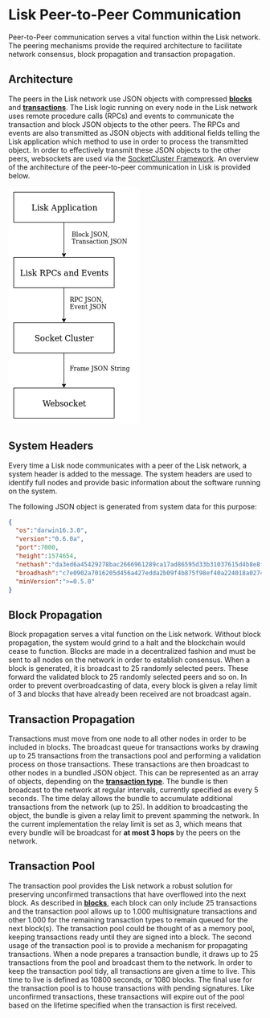 # Lisk Peer-to-Peer Communication

Peer-to-Peer communication serves a vital function within the Lisk network. The peering mechanisms provide the required architecture to facilitate network consensus, block propagation and transaction propagation.

## Architecture

The peers in the Lisk network use JSON objects with compressed [**blocks**](../blocks/blocks.md) and [**transactions**](../transactions/transactions.md). The Lisk logic running on every node in the Lisk network uses remote procedure calls (RPCs) and events to communicate the transaction and block JSON objects to the other peers. The RPCs and events are also transmitted as JSON objects with additional fields telling the Lisk application which method to use in order to process the transmitted object. In order to effectively transmit these JSON objects to the other peers, websockets are used via the [ SocketCluster Framework]( https://socketcluster.io). An overview of the architecture of the peer-to-peer communication in Lisk is provided below.

![lisk_protocol-p2parchitecture](assets/lisk_protocol-p2parchitecture.png "lisk_protocol-p2parchitecture")

## System Headers
Every time a Lisk node communicates with a peer of the Lisk network, a system header is added to the message. The system headers are used to identify full nodes and provide basic information about the software running on the system.

The following JSON object is generated from system data for this purpose:

```json
{
  "os":"darwin16.3.0",
  "version":"0.6.0a",
  "port":7000,
  "height":1574654,
  "nethash":"da3ed6a45429278bac2666961289ca17ad86595d33b31037615d4b8e8f158bba",
  "broadhash":"c7e0902a7016205d456a427edda2b09f4b875f98ef40a224018a0274347146ac",
  "minVersion":">=0.5.0"
}
```

## Block Propagation

Block propagation serves a vital function on the Lisk network. Without block propagation, the system would grind to a halt and the blockchain would cease to function. Blocks are made in a decentralized fashion and must be sent to all nodes on the network in order to establish consensus. When a block is generated, it is broadcast to 25 randomly selected peers. These forward the validated block to 25 randomly selected peers and so on. In order to prevent overbroadcasting of data, every block is given a relay limit of 3 and blocks that have already been received are not broadcast again.


## Transaction Propagation

Transactions must move from one node to all other nodes in order to be included in blocks. The broadcast queue for transactions works by drawing up to 25 transactions from the transactions pool and performing a validation process on those transactions. These transactions are then broadcast to other nodes in a bundled JSON object. This can be represented as an array of objects, depending on the [**transaction type**](../transactions/transactions.md). The bundle is then broadcast to the network at regular intervals, currently specified as every 5 seconds. The time delay allows the bundle to accumulate additional transactions from the network (up to 25). In addition to broadcasting the object, the bundle is given a relay limit to prevent spamming the network. In the current implementation the relay limit is set as 3, which means that every bundle will be broadcast for **at most 3 hops** by the peers on the network.

## Transaction Pool

The transaction pool provides the Lisk network a robust solution for preserving unconfirmed transactions that have overflowed into the next block. As described in [**blocks**](../blocks/blocks.md), each block can only include 25 transactions and the transaction pool allows up to 1.000 multisignature transactions and other 1.000 for the remaining transaction types to remain queued for the next block(s). The transaction pool could be thought of as a memory pool, keeping transactions ready until they are signed into a block. The second usage of the transaction pool is to provide a mechanism for propagating transactions. When a node prepares a transaction bundle, it draws up to 25 transactions from the pool and broadcast them to the network. In order to keep the transaction pool tidy, all transactions are given a time to live. This time to live is defined as 10800 seconds, or 1080 blocks. The final use for the transaction pool is to house transactions with pending signatures. Like unconfirmed transactions, these transactions will expire out of the pool based on the lifetime specified when the transaction is first received.
